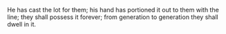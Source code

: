 He has cast the lot for them; his hand has portioned it out to them with the line; they shall possess it forever; from generation to generation they shall dwell in it.
